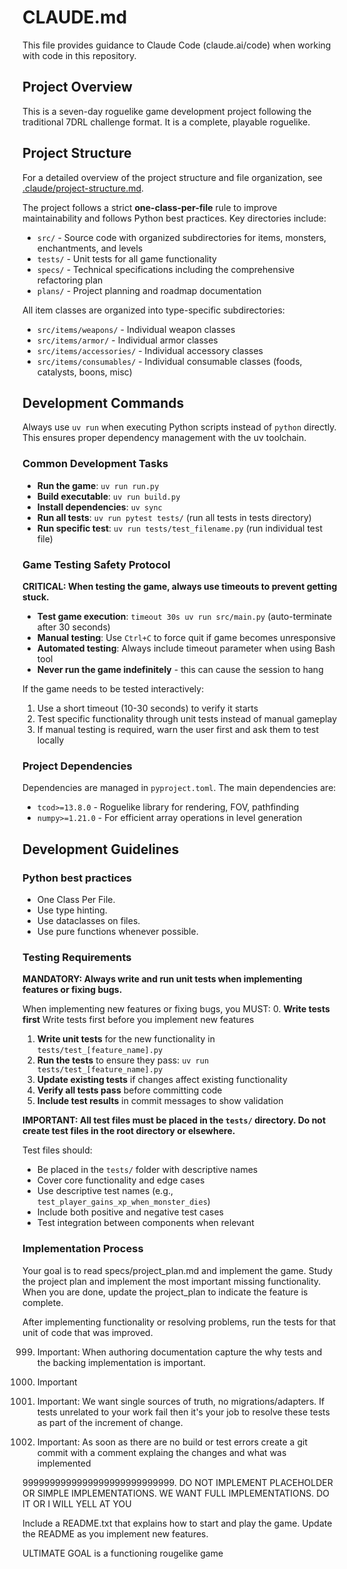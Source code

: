 # CLAUDE.md

This file provides guidance to Claude Code (claude.ai/code) when working with code in this repository.


## Project Overview

This is a seven-day roguelike game development project following the traditional 7DRL challenge format. It is a complete, playable roguelike.


## Project Structure

For a detailed overview of the project structure and file organization, see [.claude/project-structure.md](.claude/project-structure.md).

The project follows a strict **one-class-per-file** rule to improve maintainability and follows Python best practices. Key directories include:

- `src/` - Source code with organized subdirectories for items, monsters, enchantments, and levels
- `tests/` - Unit tests for all game functionality
- `specs/` - Technical specifications including the comprehensive refactoring plan
- `plans/` - Project planning and roadmap documentation

All item classes are organized into type-specific subdirectories:
- `src/items/weapons/` - Individual weapon classes
- `src/items/armor/` - Individual armor classes
- `src/items/accessories/` - Individual accessory classes
- `src/items/consumables/` - Individual consumable classes (foods, catalysts, boons, misc)



## Development Commands

Always use `uv run` when executing Python scripts instead of `python` directly. This ensures proper dependency management with the uv toolchain.

### Common Development Tasks

- **Run the game**: `uv run run.py`
- **Build executable**: `uv run build.py`
- **Install dependencies**: `uv sync`
- **Run all tests**: `uv run pytest tests/` (run all tests in tests directory)
- **Run specific test**: `uv run tests/test_filename.py` (run individual test file)

### Game Testing Safety Protocol

**CRITICAL: When testing the game, always use timeouts to prevent getting stuck.**

- **Test game execution**: `timeout 30s uv run src/main.py` (auto-terminate after 30 seconds)
- **Manual testing**: Use `Ctrl+C` to force quit if game becomes unresponsive
- **Automated testing**: Always include timeout parameter when using Bash tool
- **Never run the game indefinitely** - this can cause the session to hang

If the game needs to be tested interactively:
1. Use a short timeout (10-30 seconds) to verify it starts
2. Test specific functionality through unit tests instead of manual gameplay
3. If manual testing is required, warn the user first and ask them to test locally

### Project Dependencies

Dependencies are managed in `pyproject.toml`. The main dependencies are:
- `tcod>=13.8.0` - Roguelike library for rendering, FOV, pathfinding
- `numpy>=1.21.0` - For efficient array operations in level generation




## Development Guidelines

### Python best practices
- One Class Per File. 
- Use type hinting. 
- Use dataclasses on files. 
- Use pure functions whenever possible. 

### Testing Requirements
**MANDATORY: Always write and run unit tests when implementing features or fixing bugs.**

When implementing new features or fixing bugs, you MUST:
0. **Write tests first** Write tests first before you implement new features
1. **Write unit tests** for the new functionality in `tests/test_[feature_name].py`
2. **Run the tests** to ensure they pass: `uv run tests/test_[feature_name].py`
3. **Update existing tests** if changes affect existing functionality
4. **Verify all tests pass** before committing code
5. **Include test results** in commit messages to show validation

**IMPORTANT: All test files must be placed in the `tests/` directory. Do not create test files in the root directory or elsewhere.**

Test files should:
- Be placed in the `tests/` folder with descriptive names
- Cover core functionality and edge cases
- Use descriptive test names (e.g., `test_player_gains_xp_when_monster_dies`)
- Include both positive and negative test cases
- Test integration between components when relevant

### Implementation Process
Your goal is to read specs/project_plan.md and implement the game. Study the project plan and implement the most important missing functionality. When you are done, update the project_plan to indicate the feature is complete.

After implementing functionality or resolving problems, run the tests for that unit of code that was improved.

999. Important: When authoring documentation capture the why tests and the backing implementation is important.

9999. Important

9999. Important: We want single sources of truth, no migrations/adapters. If tests unrelated to your work fail then it's your job to resolve these tests as part of the increment of change.

9999. Important: As soon as there are no build or test errors create a git commit with a comment explaing the changes and what was implemented

9999999999999999999999999999. DO NOT IMPLEMENT PLACEHOLDER OR SIMPLE IMPLEMENTATIONS. WE WANT FULL IMPLEMENTATIONS. DO IT OR I WILL YELL AT YOU

Include a README.txt that explains how to start and play the game. Update the README as you implement new features.

ULTIMATE GOAL is a functioning rougelike game